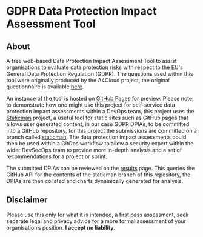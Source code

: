 # GDPR Data Protection Impact Assessment Tool

## About
A free web-based Data Protection Impact Assessment Tool to assist organisations to evaluate data protection risks with respect to the EU's General Data Protection Regulation (GDPR). The questions used within this tool were originally produced by the A4Cloud project, the original questionnaire is available [here](Data%20Protection%20Impact%20Assessment.pdf).

An instance of the tool is hosted on [GitHub Pages](https://simonarnell.github.io/GDPRDPIAT/) for preview. Please note, to demonstrate how one might use this project for self-service data protection impact assessments within a DevOps team, this project uses the [Staticman](https://staticman.net) project, a useful tool for static sites such as GitHub pages that allows user generated content, in our case GDPR DPIAs, to be committed into a GitHub repository, for this project the submissions are committed on a branch called [staticman](https://github.com/simonarnell/GDPRDPIAT/tree/staticman). The data protection impact assessments could then be used within a GitOps workflow to allow a security expert within the wider DevSecOps team to provide more in-depth analysis and a set of recommendations for a project or sprint.

The submitted DPIAs can be reviewed on the [results](https://simonarnell.github.io/GDPRDPIAT/results.html) page. This queries the GitHub API for the contents of the staticman branch of this repository, the DPIAs are then collated and charts dynamically generated for analysis.

## Disclaimer

Please use this only for what it is intended, a first pass assessment, seek separate legal and privacy advice for a more formal assessment of your organisation’s position. **I accept no liability.**

